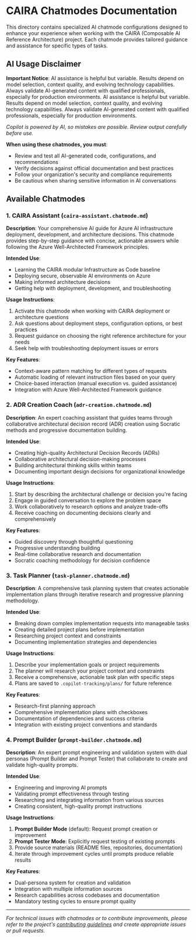 # CAIRA Chatmodes Documentation

This directory contains specialized AI chatmode configurations designed to enhance your experience when working with the CAIRA (Composable AI Reference Architecture) project. Each chatmode provides tailored guidance and assistance for specific types of tasks.

## AI Usage Disclaimer

**Important Notice**: AI assistance is helpful but variable. Results depend on model selection, context quality, and evolving technology capabilities. Always validate AI-generated content with qualified professionals, especially for production environments.
AI assistance is helpful but variable. Results depend on model selection, context quality, and evolving technology capabilities. Always validate AI-generated content with qualified professionals, especially for production environments.

_Copilot is powered by AI, so mistakes are possible. Review output carefully before use._

**When using these chatmodes, you must**:

- Review and test all AI-generated code, configurations, and recommendations
- Verify decisions against official documentation and best practices
- Follow your organization's security and compliance requirements
- Be cautious when sharing sensitive information in AI conversations

## Available Chatmodes

### 1. CAIRA Assistant (`caira-assistant.chatmode.md`)

**Description**: Your comprehensive AI guide for Azure AI infrastructure deployment, development, and architecture decisions. This chatmode provides step-by-step guidance with concise, actionable answers while following the Azure Well-Architected Framework principles.

**Intended Use**:

- Learning the CAIRA modular Infrastructure as Code baseline
- Deploying secure, observable AI environments on Azure
- Making informed architecture decisions
- Getting help with deployment, development, and troubleshooting

**Usage Instructions**:

1. Activate this chatmode when working with CAIRA deployment or architecture questions
1. Ask questions about deployment steps, configuration options, or best practices
1. Request guidance on choosing the right reference architecture for your needs
1. Seek help with troubleshooting deployment issues or errors

**Key Features**:

- Context-aware pattern matching for different types of requests
- Automatic loading of relevant instruction files based on your query
- Choice-based interaction (manual execution vs. guided assistance)
- Integration with Azure Well-Architected Framework guidance

### 2. ADR Creation Coach (`adr-creation.chatmode.md`)

**Description**: An expert coaching assistant that guides teams through collaborative architectural decision record (ADR) creation using Socratic methods and progressive documentation building.

**Intended Use**:

- Creating high-quality Architectural Decision Records (ADRs)
- Collaborative architectural decision-making processes
- Building architectural thinking skills within teams
- Documenting important design decisions for organizational knowledge

**Usage Instructions**:

1. Start by describing the architectural challenge or decision you're facing
1. Engage in guided conversation to explore the problem space
1. Work collaboratively to research options and analyze trade-offs
1. Receive coaching on documenting decisions clearly and comprehensively

**Key Features**:

- Guided discovery through thoughtful questioning
- Progressive understanding building
- Real-time collaborative research and documentation
- Socratic coaching methodology for decision confidence

### 3. Task Planner (`task-planner.chatmode.md`)

**Description**: A comprehensive task planning system that creates actionable implementation plans through iterative research and progressive planning methodology.

**Intended Use**:

- Breaking down complex implementation requests into manageable tasks
- Creating detailed project plans before implementation
- Researching project context and constraints
- Documenting implementation strategies and dependencies

**Usage Instructions**:

1. Describe your implementation goals or project requirements
1. The planner will research your project context and constraints
1. Receive a comprehensive, actionable task plan with specific steps
1. Plans are saved to `.copilot-tracking/plans/` for future reference

**Key Features**:

- Research-first planning approach
- Comprehensive implementation plans with checkboxes
- Documentation of dependencies and success criteria
- Integration with existing project conventions and standards

### 4. Prompt Builder (`prompt-builder.chatmode.md`)

**Description**: An expert prompt engineering and validation system with dual personas (Prompt Builder and Prompt Tester) that collaborate to create and validate high-quality prompts.

**Intended Use**:

- Engineering and improving AI prompts
- Validating prompt effectiveness through testing
- Researching and integrating information from various sources
- Creating consistent, high-quality prompt instructions

**Usage Instructions**:

1. **Prompt Builder Mode** (default): Request prompt creation or improvement
1. **Prompt Tester Mode**: Explicitly request testing of existing prompts
1. Provide source materials (README files, repositories, documentation)
1. Iterate through improvement cycles until prompts produce reliable results

**Key Features**:

- Dual-persona system for creation and validation
- Integration with multiple information sources
- Research capabilities across codebases and documentation
- Mandatory testing cycles to ensure prompt quality

---

_For technical issues with chatmodes or to contribute improvements, please refer to the project's [contributing guidelines](./../../CONTRIBUTING.md) and create appropriate issues or pull requests._
